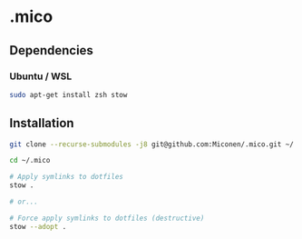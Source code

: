 # .mico

## Dependencies

### Ubuntu / WSL
```bash
sudo apt-get install zsh stow
```

## Installation

```bash
git clone --recurse-submodules -j8 git@github.com:Miconen/.mico.git ~/.mico

cd ~/.mico

# Apply symlinks to dotfiles
stow .

# or...

# Force apply symlinks to dotfiles (destructive)
stow --adopt .
```
